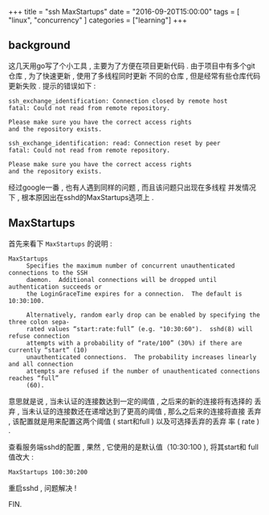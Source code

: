 +++
title = "ssh MaxStartups"
date = "2016-09-20T15:00:00"
tags = [ "linux", "concurrency" ]
categories = ["learning"]
+++

## background

这几天用go写了个小工具 , 主要为了方便在项目更新代码 . 
由于项目中有多个git仓库 , 为了快速更新 , 使用了多线程同时更新
不同的仓库 , 但是经常有些仓库代码更新失败 . 提示的错误如下 :

```
ssh_exchange_identification: Connection closed by remote host
fatal: Could not read from remote repository.

Please make sure you have the correct access rights
and the repository exists.

ssh_exchange_identification: read: Connection reset by peer
fatal: Could not read from remote repository.

Please make sure you have the correct access rights
and the repository exists.
```

经过google一番 , 也有人遇到同样的问题 , 而且该问题只出现在多线程
并发情况下 , 根本原因出在sshd的MaxStartups选项上 . 

## MaxStartups

首先来看下 `MaxStartups` 的说明 :

```
MaxStartups
     Specifies the maximum number of concurrent unauthenticated connections to the SSH
     daemon.  Additional connections will be dropped until authentication succeeds or
     the LoginGraceTime expires for a connection.  The default is 10:30:100.

     Alternatively, random early drop can be enabled by specifying the three colon sepa‐
     rated values “start:rate:full” (e.g. "10:30:60").  sshd(8) will refuse connection
     attempts with a probability of “rate/100” (30%) if there are currently “start” (10)
     unauthenticated connections.  The probability increases linearly and all connection
     attempts are refused if the number of unauthenticated connections reaches “full”
     (60).
```

意思就是说 , 当未认证的连接数达到一定的阈值 , 之后来的新的连接将有选择的
丢弃 , 当未认证的连接数还在递增达到了更高的阈值 , 那么之后来的连接将直接
丢弃 , 该配置就是用来配置这两个阈值 ( start和full ) 以及可选择丢弃的丢弃
率 ( rate ) . 

查看服务端sshd的配置 , 果然 , 它使用的是默认值（10:30:100 ), 将其start和
full值改大 :

```
MaxStartups 100:30:200
```

重启sshd , 问题解决 !

FIN.
